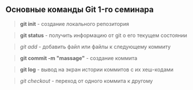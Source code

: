 ## Основные команды Git 1-го семинара

>**git init** - создание локального репозитория

>**git status** - получить информацию от git о его текущем состоянии

>*git add* - добавить файл или файлы к следующему коммиту

>**git commit -m "massage"** - создание коммита

>**git log** - вывод на экран истории коммитов с их хеш-кодами

>*git checkout* - переход от одного коммита к другому